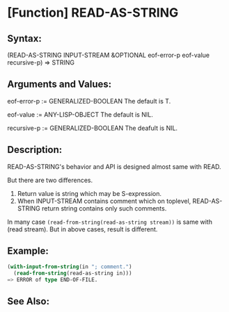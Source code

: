 # [Function] READ-AS-STRING

## Syntax:

(READ-AS-STRING INPUT-STREAM &OPTIONAL eof-error-p eof-value recursive-p)
=> STRING

## Arguments and Values:

eof-error-p := GENERALIZED-BOOLEAN The default is T.

eof-value := ANY-LISP-OBJECT The default is NIL.

recursive-p := GENERALIZED-BOOLEAN The deafult is NIL.

## Description:

READ-AS-STRING's behavior and API is designed almost same with READ.

But there are two differences.

1. Return value is string which may be S-expression.
2. When INPUT-STREAM contains comment which on toplevel, READ-AS-STRING return string contains only such comments.

In many case `(read-from-string(read-as-string stream))` is same with (read stream).
But in above cases, result is different.

## Example:
```lisp
(with-input-from-string(in "; comment.")
  (read-from-string(read-as-string in)))
=> ERROR of type END-OF-FILE.
```
## See Also:
